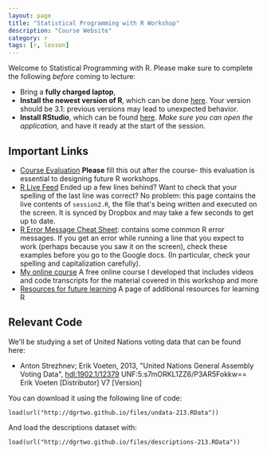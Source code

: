 ```yaml
---
layout: page
title: "Statistical Programming with R Workshop"
description: "Course Website"
category: r
tags: [r, lesson]
---
```


Welcome to Statistical Programming with R. Please make sure to complete the following *before* coming to lecture:

* Bring a **fully charged laptop**,
* **Install the newest version of R**, which can be done [here](http://lib.stat.cmu.edu/R/CRAN/). Your version should be 3.1: previous versions may lead to unexpected behavior.
* **Install RStudio**, which can be found [here](http://www.rstudio.com/). *Make sure you can open the application,* and have it ready at the start of the session.


Important Links
---------------
* [Course Evaluation](http://goo.gl/forms/bOij6K3bEA) **Please** fill this out after the course- this evaluation is essential to designing future R workshops.
* [R Live Feed](https://dl.dropboxusercontent.com/s/pyes8fk81y9q5dl/10_13_2014_Rlesson2.R?dl=0) Ended up a few lines behind? Want to check that your spelling of the last line was correct? No problem: this page contains the live contents of `session2.R`, the file that's being written and executed on the screen. It is synced by Dropbox and may take a few seconds to get up to date.
* [R Error Message Cheat Sheet](/pages/errors/): contains some common R error messages. If you get an error while running a line that you expect to work (perhaps because you saw it on the screen), check these examples before you go to the Google docs. (In particular, check your spelling and capitalization carefully).
* [My online course](/RData/) A free online course I developed that includes videos and code transcripts for the material covered in this workshop and more
* [Resources for future learning](/RData/resources/) A page of additional resources for learning R

Relevant Code
---------------

We'll be studying a set of United Nations voting data that can be found here:

* Anton Strezhnev; Erik Voeten, 2013, "United Nations General Assembly Voting Data", <a href="http://hdl.handle.net/1902.1/12379">hdl:1902.1/12379</a> UNF:5:s7mORKL1ZZ6/P3AR5Fokkw== Erik Voeten [Distributor] V7 [Version]

You can download it using the following line of code:

    load(url("http://dgrtwo.github.io/files/undata-213.RData"))

And load the descriptions dataset with:

    load(url("http://dgrtwo.github.io/files/descriptions-213.RData"))
